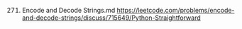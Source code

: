 271. Encode and Decode Strings.md
	https://leetcode.com/problems/encode-and-decode-strings/discuss/715649/Python-Straightforward

